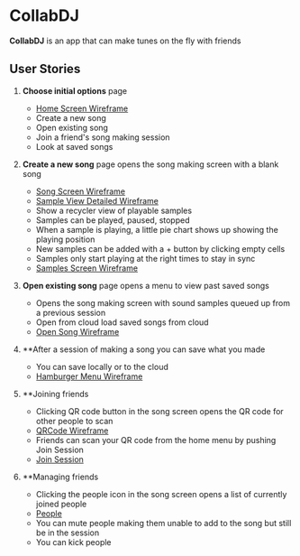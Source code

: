 # CollabDJ
**CollabDJ** is an app that can make tunes on the fly with friends

## User Stories











1. **Choose initial options** page
    * <a href="https://github.com/CollabDJ/CollabDJ/blob/master/CollabDJWireframes/HomeScreen.jpg">Home Screen Wireframe</a>
    * Create a new song
    * Open existing song
    * Join a friend's song making session
    * Look at saved songs

2. **Create a new song** page opens the song making screen with a blank song
    * <a href="https://github.com/CollabDJ/CollabDJ/blob/master/CollabDJWireframes/SongScreen.jpg">Song Screen Wireframe</a>
    * <a href="https://github.com/CollabDJ/CollabDJ/blob/master/CollabDJWireframes/SampleViewDetailed.jpg">Sample View Detailed Wireframe</a>
    * Show a recycler view of playable samples
    * Samples can be played, paused, stopped
    * When a sample is playing, a little pie chart shows up showing the playing position
    * New samples can be added with a + button by clicking empty cells
    * Samples only start playing at the right times to stay in sync
    * <a href="https://github.com/CollabDJ/CollabDJ/blob/master/CollabDJWireframes/SamplesScreen.jpg">Samples Screen Wireframe</a>

4. **Open existing song** page opens a menu to view past saved songs
    * Opens the song making screen with sound samples queued up from a previous session
    * Open from cloud load saved songs from cloud
    * <a href="https://github.com/CollabDJ/CollabDJ/blob/master/CollabDJWireframes/OpenSong.jpg">Open Song Wireframe</a>

5. **After a session of making a song you can save what you made
    * You can save locally or to the cloud
    * <a href="https://github.com/CollabDJ/CollabDJ/blob/master/CollabDJWireframes/HamburgerMenu.jpg">Hamburger Menu Wireframe</a>

6. **Joining friends
    * Clicking QR code button in the song screen opens the QR code for other people to scan
    * <a href="https://github.com/CollabDJ/CollabDJ/blob/master/CollabDJWireframes/QRCode.jpg">QRCode Wireframe</a>
    * Friends can scan your QR code from the home menu by pushing Join Session
    * <a href="https://github.com/CollabDJ/CollabDJ/blob/master/CollabDJWireframes/JoinSession.jpg">Join Session</a>

7. **Managing friends
    * Clicking the people icon in the song screen opens a list of currently joined people
    * <a href="https://github.com/CollabDJ/CollabDJ/blob/master/CollabDJWireframes/People.jpg">People</a>
    * You can mute people making them unable to add to the song but still be in the session
    * You can kick people
